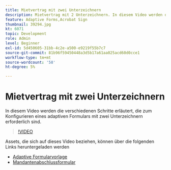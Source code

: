 ```yaml
---
title: Mietvertrag mit zwei Unterzeichnern
description: Mietvertrag mit 2 Unterzeichnern. In diesem Video werden die verschiedenen Schritte erläutert, die zum Konfigurieren eines adaptiven Formulars mit zwei Unterzeichnern erforderlich sind.
feature: Adaptive Forms,Acrobat Sign
thumbnail: 39294.jpg
kt: 6071
topic: Development
role: Admin
level: Beginner
exl-id: 5d450605-31bb-4c2e-a500-e9219f55b7c7
source-git-commit: 81b96f59450448a3d5b17a61aa025acd60d0cce1
workflow-type: tm+mt
source-wordcount: '58'
ht-degree: 5%

---
```


# Mietvertrag mit zwei Unterzeichnern

In diesem Video werden die verschiedenen Schritte erläutert, die zum Konfigurieren eines adaptiven Formulars mit zwei Unterzeichnern erforderlich sind.

>[!VIDEO](https://video.tv.adobe.com/v/39294/?quality=9&learn=on)

Assets, die sich auf dieses Video beziehen, können über die folgenden Links heruntergeladen werden

* [Adaptive Formularvorlage](assets/tenancy-agreement-template.zip)
* [Mandantenabschlussformular](assets/rental-agreement-form.zip)
